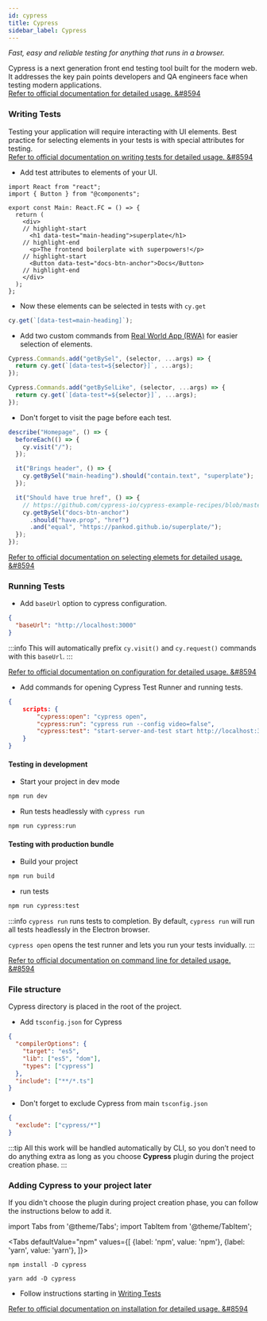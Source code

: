 ```yaml
---
id: cypress
title: Cypress
sidebar_label: Cypress
---
```


*Fast, easy and reliable testing for anything that runs in a browser.*

Cypress is a next generation front end testing tool built for the modern web. It addresses the key pain points developers and QA engineers face when testing modern applications.  
[Refer to official documentation for detailed usage. &#8594](https://docs.cypress.io/guides/overview/why-cypress.html#In-a-nutshell)

### Writing Tests

Testing your application will require interacting with UI elements. Best practice for selecting elements in your tests is with special attributes for testing.  
[Refer to official documentation on writing tests for detailed usage. &#8594](https://docs.cypress.io/guides/getting-started/writing-your-first-test.html)

- Add test attributes to elements of your UI.

```tsx title="components/main/index.tsx"
import React from "react";
import { Button } from "@components";

export const Main: React.FC = () => {
  return (
    <div>
    // highlight-start
      <h1 data-test="main-heading">superplate</h1>
    // highlight-end
      <p>The frontend boilerplate with superpowers!</p>
    // highlight-start
      <Button data-test="docs-btn-anchor">Docs</Button>
    // highlight-end
    </div>
  );
};
```

- Now these elements can be selected in tests with `cy.get`

```ts
cy.get(`[data-test=main-heading]`);
```

- Add two custom commands from [Real World App (RWA)](https://github.com/cypress-io/cypress-realworld-app/blob/develop/cypress/support/commands.ts#L28) for easier selection of elements.

```ts title="cypress/support/commands.ts"
Cypress.Commands.add("getBySel", (selector, ...args) => {
  return cy.get(`[data-test=${selector}]`, ...args);
});

Cypress.Commands.add("getBySelLike", (selector, ...args) => {
  return cy.get(`[data-test*=${selector}]`, ...args);
});
```

- Don't forget to visit the page before each test.

```ts title="cypress/integration/home.spec.ts"
describe("Homepage", () => {
  beforeEach(() => {
    cy.visit("/");
  });

  it("Brings header", () => {
    cy.getBySel("main-heading").should("contain.text", "superplate");
  });

  it("Should have true href", () => {
    // https://github.com/cypress-io/cypress-example-recipes/blob/master/examples/testing-dom__tab-handling-links/cypress/integration/tab_handling_anchor_links_spec.js
    cy.getBySel("docs-btn-anchor")
      .should("have.prop", "href")
      .and("equal", "https://pankod.github.io/superplate/");
  });
});
```

[Refer to official documentation on selecting elemets for detailed usage. &#8594](https://docs.cypress.io/guides/references/best-practices.html#Selecting-Elements)


### Running Tests

- Add `baseUrl` option to cypress configuration.

```json title="cypress.json"
{
  "baseUrl": "http://localhost:3000"
}
```

:::info
 This will automatically prefix `cy.visit()` and `cy.request()` commands with this `baseUrl`.
:::

[Refer to official documentation on configuration for detailed usage. &#8594](https://docs.cypress.io/guides/references/configuration.html)

- Add commands for opening Cypress Test Runner and running tests.

```json title="package.json"
{
    scripts: {
        "cypress:open": "cypress open",
        "cypress:run": "cypress run --config video=false",
        "cypress:test": "start-server-and-test start http://localhost:3000 cypress:run"
    }
}
```

#### Testing in development

- Start your project in dev mode

```bash
npm run dev
```

- Run tests headlessly with `cypress run`

```bash
npm run cypress:run
```

#### Testing with production bundle

- Build your project

```bash
npm run build
```

- run tests

```bash
npm run cypress:test
```

:::info
`cypress run` runs tests to completion. By default, `cypress run` will run all tests headlessly in the Electron browser.

`cypress open` opens the test runner and lets you run your tests invidually.
:::

[Refer to official documentation on command line for detailed usage. &#8594](https://docs.cypress.io/guides/guides/command-line.html)

### File structure

Cypress directory is placed in the root of the project.

- Add `tsconfig.json` for Cypress

```json title="cypress/tsconfig.json"
{
  "compilerOptions": {
    "target": "es5",
    "lib": ["es5", "dom"],
    "types": ["cypress"]
  },
  "include": ["**/*.ts"]
}
```

- Don't forget to exclude Cypress from main `tsconfig.json`

```json title="tsconfig.json"
{
  "exclude": ["cypress/*"]
}
```

:::tip
All this work will be handled automatically by CLI, so you don’t need to do anything extra as long as you choose **Cypress** plugin during the project creation phase.
:::

### Adding Cypress to your project later

If you didn't choose the plugin during project creation phase, you can follow the instructions below to add it.

import Tabs from '@theme/Tabs';
import TabItem from '@theme/TabItem';

<Tabs
  defaultValue="npm"
  values={[
    {label: 'npm', value: 'npm'},
    {label: 'yarn', value: 'yarn'},
  ]}>
  <TabItem value="npm">

```
npm install -D cypress 
```
  </TabItem>
  
  <TabItem value="yarn">

```
yarn add -D cypress
```
  </TabItem>
</Tabs>



- Follow instructions starting in [Writing Tests](#writing-tests)

[Refer to official documentation on installation for detailed usage. &#8594](https://docs.cypress.io/guides/getting-started/installing-cypress.html)

